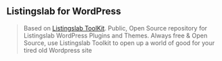 
## Listingslab for WordPress

> Based on [Listingslab ToolKit](https://github.com/listingslab-software/listingslab). Public, Open Source repository for Listingslab WordPress Plugins and Themes. Always free & Open Source, use  Listingslab Toolkit to open up a world of good for your tired old Wordpress site